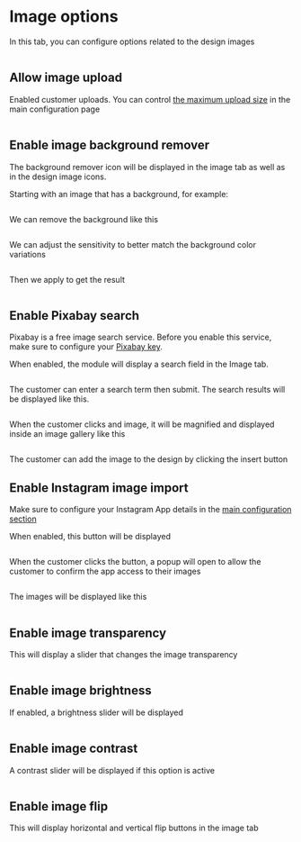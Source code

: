# Image options

In this tab, you can configure options related to the design images

<img srcset="/productdesigner/images/image-options.jpg 2x" class="border">

## Allow image upload

Enabled customer uploads. You can
control [the maximum upload size](/productdesigner/03-configuration/design-options.md#upload-max-size) in the main
configuration page

<img srcset="/productdesigner/images/image-upload.jpg 2x" class="border">

## Enable image background remover

The background remover icon will be displayed in the image tab as well as in the design image icons.

Starting with an image that has a background, for example:

<img srcset="/productdesigner/images/squirrel.jpg 2x" class="border">

We can remove the background like this

<img srcset="/productdesigner/images/bg-remover-btn.jpg 2x" class="border">

We can adjust the sensitivity to better match the background color variations

<img srcset="/productdesigner/images/bg-remover.jpg 2x" class="border">

Then we apply to get the result

<img srcset="/productdesigner/images/bg-remover-result.jpg 2x" class="border">

## Enable Pixabay search

Pixabay is a free image search service. Before you enable this service, make sure to configure
your [Pixabay key](/productdesigner/03-configuration/image-options.md#pixabay-key).

When enabled, the module will display a search field in the Image tab.

<img srcset="/productdesigner/images/pixabay-search.jpg 2x">

The customer can enter a search term then submit. The search results will be displayed like this.

<img srcset="/productdesigner/images/pixabay-results.jpg 2x">

When the customer clicks and image, it will be magnified and displayed inside an image gallery like
this

<img srcset="/productdesigner/images/pixabay-gallery.jpg 2x">

The customer can add the image to the design by clicking the insert button

## Enable Instagram image import

Make sure to configure your Instagram App details in
the [main configuration section](/productdesigner/03-configuration/image-options.md#instagram-app-id)

When enabled, this button will be displayed

<img srcset="/productdesigner/images/instagram-btn.jpg 2x">

When the customer clicks the button, a popup will open to allow the customer to confirm the app
access to their images

<img srcset="/productdesigner/images/instagram-popup.png 2x"/>

The images will be displayed like this

<img srcset="/productdesigner/images/instagram-images.jpg 2x" class="border">

## Enable image transparency

This will display a slider that changes the image transparency

<img srcset="/productdesigner/images/image-transparency.jpg 2x">

## Enable image brightness

If enabled, a brightness slider will be displayed

<img srcset="/productdesigner/images/image-brightness.jpg 2x">

## Enable image contrast

A contrast slider will be displayed if this option is active

<img srcset="/productdesigner/images/image-contrast.jpg 2x">

## Enable image flip

This will display horizontal and vertical flip buttons in the image tab

<img srcset="/productdesigner/images/image-flip-btns.jpg 2x" class="border">
